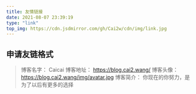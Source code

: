 ```yaml
---
title: 友情链接
date: 2021-08-07 23:39:19
type: "link"
top_img: https://cdn.jsdmirror.com/gh/Cai2w/cdn/img/link.jpg
---
```


## 申请友链格式

> 博客名字： Caicai
> 博客地址： https://blog.cai2.wang/
> 博客头像： https://blog.cai2.wang/img/avatar.jpg
> 博客简介： 你现在的你努力，是为了以后有更多的选择